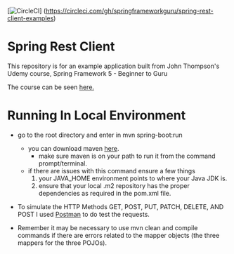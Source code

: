 [![CircleCI](https://circleci.com/gh/springframeworkguru/spring-rest-client-examples.svg?style=svg)]
(https://circleci.com/gh/springframeworkguru/spring-rest-client-examples)
# Spring Rest Client

This repository is for an example application built from John Thompson's Udemy course, Spring Framework 5 - Beginner to Guru

The course can be seen [here.](http://courses.springframework.guru/p/spring-framework-5-begginer-to-guru/?product_id=363173)

# Running In Local Environment

- go to the root directory and enter in mvn spring-boot:run
    - you can download maven [here](https://maven.apache.org/download.cgi).
        - make sure maven is on your path to run it from the command prompt/terminal.
    - if there are issues with this command ensure a few things
        1) your JAVA_HOME environment points to where your Java JDK is.
        2) ensure that your local .m2 repository has the proper dependencies as required in the pom.xml file. 
        
- To simulate the HTTP Methods GET, POST, PUT, PATCH, DELETE, AND POST I used [Postman](https://www.getpostman.com/apps) 
to do test the requests.       

- Remember it may be necessary to use mvn clean and compile commands if there are errors related to the mapper objects
(the three mappers for the three POJOs).